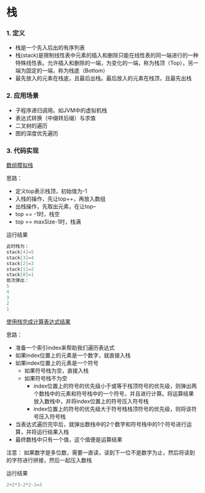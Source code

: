 # 栈

### 1. 定义
- 栈是一个先入后出的有序列表
- 栈(stack)是限制线性表中元素的插入和删除只能在线性表的同一端进行的一种特殊线性表。允许插入和删除的一端，为变化的一端，称为栈顶（Top），另一端为固定的一端，称为栈底（Bottom）
- 最先放入的元素在栈底，且最后出栈。最后放入的元素在栈顶，且最先出栈

### 2. 应用场景
- 子程序递归调用。如JVM中的虚拟机栈
- 表达式转换（中缀转后缀）与求值
- 二叉树的遍历
- 图的深度优先遍历

### 3. 代码实现

[数组模拟栈](./ArrayStackDemo.java)

思路：
- 定义top表示栈顶，初始值为-1
- 入栈的操作，先让top++，再放入数组
- 出栈操作，先取出元素，在让top–
- top == -1时，栈空
- top == maxSize-1时，栈满

运行结果

```java
此时栈为：
stack[4]=5
stack[3]=4
stack[2]=3
stack[1]=2
stack[0]=1
依次弹出：
5
4
3
2
1
```
[使用栈完成计算表达式结果](./Calculator.java)

思路：
- 准备一个索引index来帮助我们遍历表达式
- 如果index位置上的元素是一个数字，就直接入栈
- 如果index位置上的元素是一个符号
    - 如果符号栈为空，直接入栈
    - 如果符号栈不为空
        - index位置上的符号的优先级小于或等于栈顶符号的优先级，则弹出两个数栈中的元素和符号栈中的一个符号，并且进行计算。将运算结果放入数栈中，并将index位置上的符号压入符号栈
        - index位置上的符号的优先级大于符号栈栈顶符号的优先级，则将该符号压入符号栈
- 当表达式遍历完毕后，就弹出数栈中的2个数字和符号栈中的1个符号进行运算，并将运行结果入栈
- 最终数栈中只有一个值，这个值便是运算结果

注意：
如果数字是多位数，需要一直读，读到下一位不是数字为止，然后将读到的字符进行拼接，然后一起压入数栈

运行结果

```java
2+2*3-2*2-1=3
```